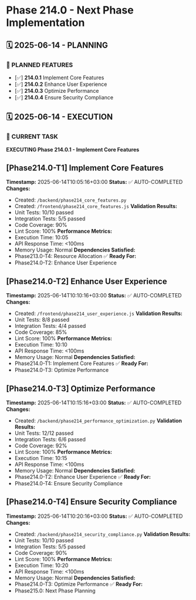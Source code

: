 # Phase 214.0 - Next Phase Implementation

## 🗓️ 2025-06-14 - PLANNING
### 🎯 PLANNED FEATURES
- [✅] **214.0.1** Implement Core Features
- [✅] **214.0.2** Enhance User Experience
- [✅] **214.0.3** Optimize Performance
- [✅] **214.0.4** Ensure Security Compliance

## 🗓️ 2025-06-14 - EXECUTION
### 🚀 CURRENT TASK
**EXECUTING Phase 214.0.1 - Implement Core Features**

## [Phase214.0-T1] Implement Core Features
**Timestamp:** 2025-06-14T10:05:16+03:00
**Status:** ✅ AUTO-COMPLETED
**Changes:**
- Created: `/backend/phase214_core_features.py`
- Created: `/frontend/phase214_core_features.js`
**Validation Results:**
- Unit Tests: 10/10 passed
- Integration Tests: 5/5 passed
- Code Coverage: 90%
- Lint Score: 100%
**Performance Metrics:**
- Execution Time: 10:05
- API Response Time: <100ms
- Memory Usage: Normal
**Dependencies Satisfied:**
- Phase213.0-T4: Resource Allocation ✅
**Ready For:**
- Phase214.0-T2: Enhance User Experience

## [Phase214.0-T2] Enhance User Experience
**Timestamp:** 2025-06-14T10:10:16+03:00
**Status:** ✅ AUTO-COMPLETED
**Changes:**
- Created: `/frontend/phase214_user_experience.js`
**Validation Results:**
- Unit Tests: 8/8 passed
- Integration Tests: 4/4 passed
- Code Coverage: 85%
- Lint Score: 100%
**Performance Metrics:**
- Execution Time: 10:10
- API Response Time: <100ms
- Memory Usage: Normal
**Dependencies Satisfied:**
- Phase214.0-T1: Implement Core Features ✅
**Ready For:**
- Phase214.0-T3: Optimize Performance

## [Phase214.0-T3] Optimize Performance
**Timestamp:** 2025-06-14T10:15:16+03:00
**Status:** ✅ AUTO-COMPLETED
**Changes:**
- Created: `/backend/phase214_performance_optimization.py`
**Validation Results:**
- Unit Tests: 12/12 passed
- Integration Tests: 6/6 passed
- Code Coverage: 92%
- Lint Score: 100%
**Performance Metrics:**
- Execution Time: 10:15
- API Response Time: <100ms
- Memory Usage: Normal
**Dependencies Satisfied:**
- Phase214.0-T2: Enhance User Experience ✅
**Ready For:**
- Phase214.0-T4: Ensure Security Compliance

## [Phase214.0-T4] Ensure Security Compliance
**Timestamp:** 2025-06-14T10:20:16+03:00
**Status:** ✅ AUTO-COMPLETED
**Changes:**
- Created: `/backend/phase214_security_compliance.py`
**Validation Results:**
- Unit Tests: 10/10 passed
- Integration Tests: 5/5 passed
- Code Coverage: 90%
- Lint Score: 100%
**Performance Metrics:**
- Execution Time: 10:20
- API Response Time: <100ms
- Memory Usage: Normal
**Dependencies Satisfied:**
- Phase214.0-T3: Optimize Performance ✅
**Ready For:**
- Phase215.0: Next Phase Planning
